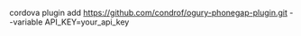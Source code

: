 cordova plugin add https://github.com/condrof/ogury-phonegap-plugin.git --variable API_KEY=your_api_key

